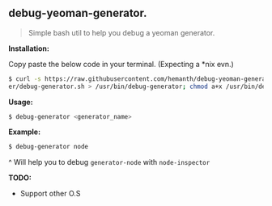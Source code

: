 ## debug-yeoman-generator.
> Simple bash util to help you debug a yeoman generator.


__Installation:__

Copy paste the below code in your terminal. (Expecting a *nix evn.)

```sh
$ curl -s https://raw.githubusercontent.com/hemanth/debug-yeoman-generator/mast
er/debug-generator.sh > /usr/bin/debug-generator; chmod a+x /usr/bin/debug-generator
```
__Usage:__

```sh
$ debug-generator <generator_name>
```

__Example:__

```sh
$ debug-generator node
```

^ Will help you to debug `generator-node` with `node-inspector`

__TODO:__

* Support other O.S
